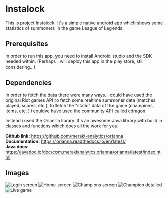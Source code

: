 # Instalock

This is project Instalock. It's a simple native android app which shows some statistics of summoners in the game League of Legends. 

## Prerequisites

In order to run this app, you need to install Android studio and the SDK needed within. (Perhaps i will deploy this app in the play store, still considering...)

## Dependencies 

In order to fetch the data there were many ways. I could have used the original Riot games API to fetch some realtime summoner data (matches played, scores, etc.), to fetch the "static" data of the game (champions, items, etc. ) i couldve have used the community API called cdragon. 

Instead i used the Orianna library. It's an awesome Java library with build in classes and functions which does all the work for you.

**Github link:** https://github.com/meraki-analytics/orianna \
**Documentation:** https://orianna.readthedocs.io/en/latest/ \
**Java docs:** https://javadoc.io/doc/com.merakianalytics.orianna/orianna/latest/index.html 

## Images

![Login screen](https://github.com/ItsMeSafak/Instalock/blob/master/img/1.PNG)
![Home screen](https://github.com/ItsMeSafak/Instalock/blob/master/img/2.PNG)
![Champions screen](https://github.com/ItsMeSafak/Instalock/blob/master/img/3.PNG)
![Champion detailed](https://github.com/ItsMeSafak/Instalock/blob/master/img/4.PNG)
![Live game](https://github.com/ItsMeSafak/Instalock/blob/master/img/5.PNG)
